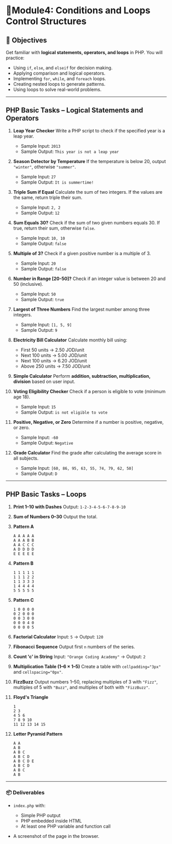 # 🐘**Module4: Conditions and Loops Control Structures**

## 🎯 Objectives

Get familiar with **logical statements, operators, and loops** in PHP.
You will practice:

* Using `if`, `else`, and `elseif` for decision making.
* Applying comparison and logical operators.
* Implementing `for`, `while`, and `foreach` loops.
* Creating nested loops to generate patterns.
* Using loops to solve real-world problems.

---

## **PHP Basic Tasks – Logical Statements and Operators**

1. **Leap Year Checker**
   Write a PHP script to check if the specified year is a leap year.

   * Sample Input: `2013`
   * Sample Output: `This year is not a leap year`

2. **Season Detector by Temperature**
   If the temperature is below 20, output `"winter"`, otherwise `"summer"`.

   * Sample Input: `27`
   * Sample Output: `It is summertime!`

3. **Triple Sum if Equal**
   Calculate the sum of two integers. If the values are the same, return triple their sum.

   * Sample Input: `2, 2`
   * Sample Output: `12`

4. **Sum Equals 30?**
   Check if the sum of two given numbers equals 30. If true, return their sum, otherwise `false`.

   * Sample Input: `10, 10`
   * Sample Output: `false`

5. **Multiple of 3?**
   Check if a given positive number is a multiple of 3.

   * Sample Input: `20`
   * Sample Output: `false`

6. **Number in Range \[20-50]?**
   Check if an integer value is between 20 and 50 (inclusive).

   * Sample Input: `50`
   * Sample Output: `true`

7. **Largest of Three Numbers**
   Find the largest number among three integers.

   * Sample Input: `[1, 5, 9]`
   * Sample Output: `9`

8. **Electricity Bill Calculator**
   Calculate monthly bill using:

   * First 50 units → 2.50 JOD/unit
   * Next 100 units → 5.00 JOD/unit
   * Next 100 units → 6.20 JOD/unit
   * Above 250 units → 7.50 JOD/unit

9. **Simple Calculator**
   Perform **addition, subtraction, multiplication, division** based on user input.

10. **Voting Eligibility Checker**
    Check if a person is eligible to vote (minimum age 18).

    * Sample Input: `15`
    * Sample Output: `is not eligible to vote`

11. **Positive, Negative, or Zero**
    Determine if a number is positive, negative, or zero.

    * Sample Input: `-60`
    * Sample Output: `Negative`

12. **Grade Calculator**
    Find the grade after calculating the average score in all subjects.

    * Sample Input: `[60, 86, 95, 63, 55, 74, 79, 62, 50]`
    * Sample Output: `D`

---

## **PHP Basic Tasks – Loops**

1. **Print 1–10 with Dashes**
   Output: `1-2-3-4-5-6-7-8-9-10`

2. **Sum of Numbers 0–30**
   Output the total.

3. **Pattern A**

   ```
   A A A A A
   A A A B B
   A A C C C
   A D D D D
   E E E E E
   ```

4. **Pattern B**

   ```
   1 1 1 1 1
   1 1 1 2 2
   1 1 3 3 3
   1 4 4 4 4
   5 5 5 5 5
   ```

5. **Pattern C**

   ```
   1 0 0 0 0
   0 2 0 0 0
   0 0 3 0 0
   0 0 0 4 0
   0 0 0 0 5
   ```

6. **Factorial Calculator**
   Input: `5` → Output: `120`

7. **Fibonacci Sequence**
   Output first `n` numbers of the series.

8. **Count 'c' in String**
   Input: `"Orange Coding Academy"` → Output: `2`

9. **Multiplication Table (1–6 × 1–5)**
   Create a table with `cellpadding="3px"` and `cellspacing="0px"`.

10. **FizzBuzz**
    Output numbers 1–50, replacing multiples of 3 with `"Fizz"`, multiples of 5 with `"Buzz"`, and multiples of both with `"FizzBuzz"`.

11. **Floyd's Triangle**

    ```
    1
    2 3
    4 5 6
    7 8 9 10
    11 12 13 14 15
    ```

12. **Letter Pyramid Pattern**

    ```
    A A
    A B
    A B C
    A B C D
    A B C D E
    A B C D
    A B C
    A B
    ```
---

### 📦 Deliverables

* `index.php` with:

  * Simple PHP output
  * PHP embedded inside HTML
  * At least one PHP variable and function call
* A screenshot of the page in the browser.

